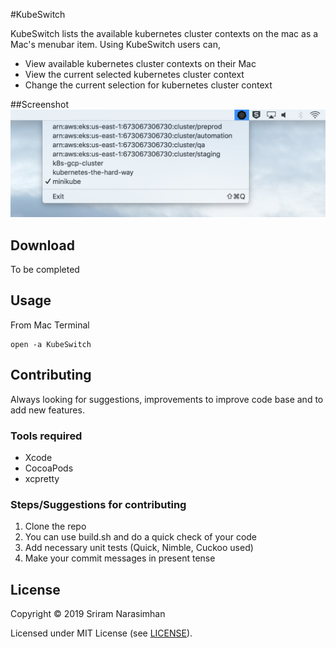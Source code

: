 #KubeSwitch

KubeSwitch lists the available kubernetes cluster contexts on the mac as a Mac's menubar item. Using KubeSwitch users can,

* View available kubernetes cluster contexts on their Mac
* View the current selected kubernetes cluster context
* Change the current selection for kubernetes cluster context

##Screenshot
<img src="screenshot.png?raw=true" />

## Download

To be completed

## Usage

From Mac Terminal
```
open -a KubeSwitch
```  

## Contributing
Always looking for suggestions, improvements to improve code base and to add new features. 

### Tools required

- Xcode
- CocoaPods
- xcpretty

### Steps/Suggestions for contributing

1. Clone the repo
2. You can use build.sh and do a quick check of your code
3. Add necessary unit tests (Quick, Nimble, Cuckoo used)
4. Make your commit messages in present tense

## License

Copyright © 2019 Sriram Narasimhan

Licensed under MIT License (see [LICENSE](LICENSE)). 
